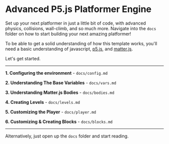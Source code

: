 # Advanced P5.js Platformer Engine

Set up your next platformer in just a little bit of code, with advanced physics, collisions, wall-climb, and so much more.  Navigate into the `docs` folder on how to start building your next amazing platformer!

To be able to get a solid understanding of how this template works, you'll need a basic understanding of javascript, [p5.js](https://p5js.org/), and [matter.js](https://brm.io/matter-js/).

Let's get started.

---

**1. Configuring the environment** - `docs/config.md`

**2. Understanding The Base Variables** - `docs/vars.md`

**3. Understanding Matter.js Bodies** - `docs/bodies.md`

**4. Creating Levels** - `docs/levels.md`

**5. Customizing the Player** - `docs/player.md`

**6. Customizing & Creating Blocks** - `docs/blocks.md`

---

Alternatively, just open up the `docs` folder and start reading.